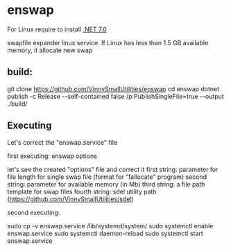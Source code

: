 # enswap
For Linux require to install [.NET 7.0](https://dotnet.microsoft.com/download)

swapfile expander linux service. If Linux has less than 1.5 GB available memory, it allocate new swap

## build:
git clone https://github.com/VinnySmallUtilities/enswap
cd enswap
dotnet publish -c Release --self-contained false /p:PublishSingleFile=true --output ./build/


## Executing
Let's correct the "enswap.service" file

first executing:
enswap options

let's see the created "options" file and correct it
first string:  parameter for file length for single swap file (format for "fallocate" program)
second string: parameter for available memory (in Mb)
third string:  a file path template for swap files
fourth string: sdel utility path (https://github.com/VinnySmallUtilities/sdel)

second executing:

sudo cp -v enswap.service /lib/systemd/system/
sudo systemctl enable enswap.service
sudo systemctl daemon-reload
sudo systemctl start enswap.service

